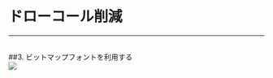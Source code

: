 # ドローコール削減
***
<br>
##3. <span class="red">ビットマップフォントを利用する</span>

<div class="center">
<img src="contents/img/p2_3.gif">
</div>